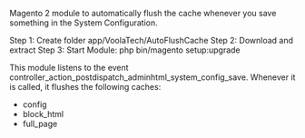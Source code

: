 Magento 2 module to automatically flush the cache whenever you save something in the System Configuration.

Step 1: Create folder app/VoolaTech/AutoFlushCache
Step 2: Download and extract 
Step 3: Start Module: php bin/magento setup:upgrade

This module listens to the event controller_action_postdispatch_adminhtml_system_config_save. Whenever it is called, it flushes the following caches:
* config
* block_html
* full_page
